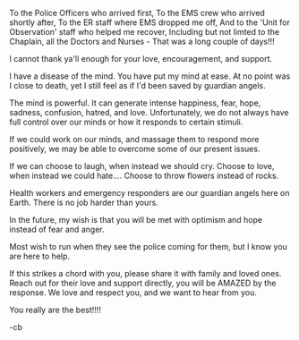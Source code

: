 To the Police Officers who arrived first,
To the EMS crew who arrived shortly after,
To the ER staff where EMS dropped me off,
And to the 'Unit for Observation' staff who helped me recover,
Including but not limted to the Chaplain, all the Doctors and Nurses -
That was a long couple of days!!!

I cannot thank ya'll enough for your love, encouragement, and support.

I have a disease of the mind. You have put my mind at ease. At no point was I close to death, yet I still feel as if I'd been saved by guardian angels.

The mind is powerful.
It can generate intense happiness, fear, hope, sadness, confusion, hatred, and love.
Unfortunately, we do not always have full control over our minds or how it responds to certain stimuli.

If we could work on our minds, and massage them to respond more positively,
we may be able to overcome some of our present issues.

If we can choose to laugh, when instead we should cry.
Choose to love, when instead we could hate....
Choose to throw flowers instead of rocks.

Health workers and emergency responders are our guardian angels here on Earth. There is no job harder than yours.

In the future, my wish is that you will be met with optimism and hope instead of fear and anger.

Most wish to run when they see the police coming for them, but I know you are here to help.

If this strikes a chord with you, please share it with family and loved ones. Reach out for their love and support directly, you will be AMAZED by the response. We love and respect you, and we want to hear from you.

You really are the best!!!!



-cb